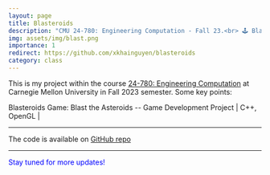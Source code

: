 ```yaml
---
layout: page
title: Blasteroids
description: "CMU 24-780: Engineering Computation - Fall 23.<br> 🕹️ Blasteroids: Blast the Asteroids -- A Game Development Project"
img: assets/img/blast.png
importance: 1
redirect: https://github.com/xkhainguyen/blasteroids
category: class
---
```

This is my project within the course [24-780: Engineering Computation](https://16-831.github.io/) at Carnegie Mellon University in Fall 2023 semester. Some key points:

Blasteroids Game: Blast the Asteroids -- Game Development Project \| C++, OpenGL \|
 <!-- [[pdf](/assets/ards/F22_ARDS_Report.pdf)] [[slides](https://docs.google.com/presentation/d/1_4_3-siBjZcEE_0RPOMISLzRe4aqkGiOhhM8N28gGm0/edit?usp=sharing)] -->

---

The code is available on [GitHub repo](https://github.com/xkhainguyen/blasteroids)

---

<span style="color:blue"> Stay tuned for more updates!</span>
